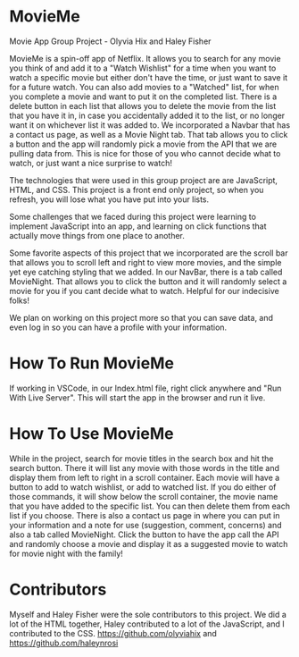 # MovieMe
Movie App Group Project - Olyvia Hix and Haley Fisher

MovieMe is a spin-off app of Netflix. It allows you to search for any movie you think of and add it to a "Watch Wishlist" for a time when you want to watch a specific movie but either don't have the time, or just want to save it for a future watch. You can also add movies to a "Watched" list, for when you complete a movie and want to put it on the completed list. There is a delete button in each list that allows you to delete the movie from the list that you have it in, in case you accidentally added it to the list, or no longer want it on whichever list it was added to. We incorporated a Navbar that has a contact us page, as well as a Movie Night tab. That tab allows you to click a button and the app will randomly pick a movie from the API that we are pulling data from. This is nice for those of you who cannot decide what to watch, or just want a nice surprise to watch! 

The technologies that were used in this group project are are JavaScript, HTML, and CSS. This project is a front end only project, so when you refresh, you will lose what you have put into your lists. 

Some challenges that we faced during this project were learning to implement JavaScript into an app, and learning on click functions that actually move things from one place to another. 

Some favorite aspects of this project that we incorporated are the scroll bar that allows you to scroll left and right to view more movies, and the simple yet eye catching styling that we added. In our NavBar, there is a tab called MovieNight. That allows you to click the button and it will randomly select a movie for you if you cant decide what to watch. Helpful for our indecisive folks!

We plan on working on this project more so that you can save data, and even log in so you can have a profile with your information.

# How To Run MovieMe

If working in VSCode, in our Index.html file, right click anywhere and "Run With Live Server". This will start the app in the browser and run it live.

# How To Use MovieMe

While in the project, search for movie titles in the search box and hit the search button. There it will list any movie with those words in the title and display them from left to right in a scroll container. Each movie will have a button to add to watch wishlist, or add to watched list. If you do either of those commands, it will show below the scroll container, the movie name that you have added to the specific list. You can then delete them from each list if you choose. There is also a contact us page in where you can put in your information and a note for use (suggestion, comment, concerns) and also a tab called MovieNight. Click the button to have the app call the API and randomly choose a movie and display it as a suggested movie to watch for movie night with the family!

# Contributors

Myself and Haley Fisher were the sole contributors to this project. We did a lot of the HTML together, Haley contributed to a lot of the JavaScript, and I contributed to the CSS. 
https://github.com/olyviahix and https://github.com/haleynrosi







